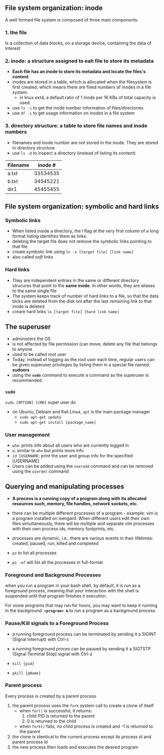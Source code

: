 ## File system organization: inode

A well formed file system is composed of three main components:

### 1. the file

Is a collection of data blocks, on a storage device, containing the data of interest

### 2. **inode**: a structure assigned to eah file to store its metadata

- **Each file has an inode to store its metadata and locate the files's content**
- inodes are stored in a table, which is allocated when the filesystem is first created, which means there are fixed numbers of inodes in a file system.
  - in linux ext4, a default ratio of 1 inode per 16 KBs of total capacity is used.
- use `ls -i` to get the inode number information of files/directories
- use `df -i` to get usage information on inodes in a file system

### 3. directory structure: a table to store file names and inode numbers

- filenames and inode number are not stored in the inode. They are stored in directory structure
- use `ls -d` to inspect a directory (instead of listing its content)

| Filename | inode #  |
| -------- | -------- |
| a.txt    | 33534535 |
| b.txt    | 34545221 |
| dir1     | 45455455 |

## File system organization: symbolic and hard links

### Symbolic links

- When listed inside a directory, the l flag at the very first column of a long
  format listing identifies them as links.
- deleting the target file does not remove the symbolic links pointing to that file
- create symbolic link using `ln -s [target file] [link name]`
- also called <i>soft</i> links

### Hard links

- They are independent entries in the same or different directory strucures that point to the **same inode**. In other words, they are aliases to the same single file
- The system keeps track of number of hard links to a file, so that the data blcks are deleted from the disk onl after the last remaining link to that inode is deleted
- creare hard links `ln [target file] [hard link name]`

## The superuser

- administers the OS
- is not affected by file permission (can move, delete any file that belongs to anyone
- used to be called root user
- Today, instead of logging as the root user each time, regular users can be given superuser privileges by listing them in a special file named: **sudoers**
- using the **`sudo`** command to execute a command as the superuser is recommended.

### `sudo`

`sudo [OPTION] [CMD]`
super user do

- on Ubuntu, Debiam and Kali Linux, `apt` is the main package manager
  - `sudo apt-get update`
  - `sudo apt-get install [package_name]`

### User management

- `who`: prints info about all users who are currently logged in
- `w`: similar to `who` but prints more info
- `id [USERNAME`: print the user and group info for the specified [USERNAME]
- Users can be added using the `useradd` command and can be removed using the `userdel` command

## Querying and manipulating processes

- **A process is a running copy of a program along with its allocated resources such, memory, file handles, network sockets, etc.**
- there can be multiple different processes of a program - example: vim is a program installed on isengard. When different users edit their own files simultaneously, there will be multiple and separate vim processes with their own process ids, memory footprints, etc.
- processes are dynamic, i.e., there are various events in their lifetimes: created, paused, run, killed and completed

- `ps` to list all processes
- `ps -ef` will list all the processes in full-format

### Foreground and Background Processes

when you run a program in your bash shell, by default, it is run as a foreground process, meaning that your interaction with the shell is suspended until that program finishes it execution.

For some programs that may run for hours, you may want to keep it running in the background: **`<program> &`** to run a program as a background process

### Pause/Kill signals to a Foreground Process

- a running foreground process can be terminated by sending it a SIGINT (Signal Interrupt) with Ctrl-c
- a running foreground proces can be paused by sending it a SIGTSTP (Signal Terminal Stop) signal with Ctrl-z

- `kill {pid}`
- `pkill {pName}`

### Parent process

Every process is created by a parent process

1. the parent process uses the `fork` system call to create a clone of itself
   - when `for()` is successful, it returns:
     1. child PID is returned to the parent
     2. 0 is returned to the child
   - when `fork()` fails, no child process is created and -1 is returned to the parent
2. the clone is identical to the current process except its process id and parent process id
3. the new process then loads and executes the desired program
